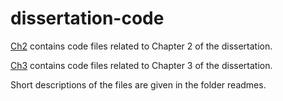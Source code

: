 # dissertation-code

[Ch2](https://github.com/t8ch/dissertation-code/tree/master/Ch2) contains code files related to Chapter 2 of the dissertation.

[Ch3](https://github.com/t8ch/dissertation-code/tree/master/Ch2) contains code files related to Chapter 3 of the dissertation.

Short descriptions of the files are given in the folder readmes.
